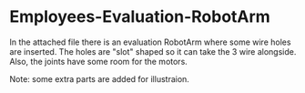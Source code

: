 # Employees-Evaluation-RobotArm

In the attached file there is an evaluation RobotArm where some wire holes are inserted. The holes are "slot" shaped so it can take the 3 wire alongside.
Also, the joints have some room for the motors.

Note: some extra parts are added for illustraion.
